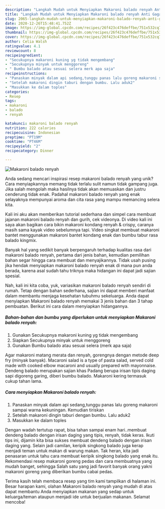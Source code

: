 ```yaml
---
description: "Langkah Mudah untuk Menyiapkan Makaroni balado renyah Anti Gagal"
title: "Langkah Mudah untuk Menyiapkan Makaroni balado renyah Anti Gagal"
slug: 2065-langkah-mudah-untuk-menyiapkan-makaroni-balado-renyah-anti-gagal
date: 2020-12-26T15:48:41.752Z
image: https://img-global.cpcdn.com/recipes/26f423c476deffbe/751x532cq70/makaroni-balado-renyah-foto-resep-utama.jpg
thumbnail: https://img-global.cpcdn.com/recipes/26f423c476deffbe/751x532cq70/makaroni-balado-renyah-foto-resep-utama.jpg
cover: https://img-global.cpcdn.com/recipes/26f423c476deffbe/751x532cq70/makaroni-balado-renyah-foto-resep-utama.jpg
author: Celia Walsh
ratingvalue: 4.1
reviewcount: 8
recipeingredient:
- "Secukupnya makaroni kuning yg tidak mengembang"
- "Secukupnya minyak untuk menggoreng"
- " Bumbu balado atau sesuai selera merk apa saja"
recipeinstructions:
- "Panaskan minyak dalam api sedang,tunggu panas lalu goreng makaroni sampai warna kekuningan. Kemudian tiriskan"
- "Setelah makaroni dingin taburi dengan bumbu. Lalu aduk2"
- "Masukkan ke dalam toples"
categories:
- Resep
tags:
- makaroni
- balado
- renyah

katakunci: makaroni balado renyah 
nutrition: 222 calories
recipecuisine: Indonesian
preptime: "PT19M"
cooktime: "PT46M"
recipeyield: "2"
recipecategory: Dinner

---
```



![Makaroni balado renyah](https://img-global.cpcdn.com/recipes/26f423c476deffbe/751x532cq70/makaroni-balado-renyah-foto-resep-utama.jpg)

Anda sedang mencari inspirasi resep makaroni balado renyah yang unik? Cara menyiapkannya memang tidak terlalu sulit namun tidak gampang juga. Jika salah mengolah maka hasilnya tidak akan memuaskan dan justru cenderung tidak enak. Padahal makaroni balado renyah yang enak selayaknya mempunyai aroma dan cita rasa yang mampu memancing selera kita.

Kali ini aku akan memberikan tutorial sederhana dan simpel cara membuat jajanan makaroni balado renyah dan gurih, cek videonya. Di video kali ini saya akan bagikan cara bikin makaroni kondang renyah &amp; crispy, caranya masih sama kayak video sebelumnya tapi. Video singkat membuat makaroni bantet menggunakan makaroni bantet kondang enak dan bumbu tabur rasa balado kingmix.

Banyak hal yang sedikit banyak berpengaruh terhadap kualitas rasa dari makaroni balado renyah, pertama dari jenis bahan, kemudian pemilihan bahan segar hingga cara membuat dan menyajikannya. Tidak usah pusing jika hendak menyiapkan makaroni balado renyah enak di mana pun anda berada, karena asal sudah tahu triknya maka hidangan ini dapat jadi sajian spesial.


Nah, kali ini kita coba, yuk, variasikan makaroni balado renyah sendiri di rumah. Tetap dengan bahan sederhana, sajian ini dapat memberi manfaat dalam membantu menjaga kesehatan tubuhmu sekeluarga. Anda dapat menyiapkan Makaroni balado renyah memakai 3 jenis bahan dan 3 tahap pembuatan. Berikut ini cara dalam menyiapkan hidangannya.

<!--inarticleads1-->

##### Bahan-bahan dan bumbu yang diperlukan untuk menyiapkan Makaroni balado renyah:

1. Gunakan Secukupnya makaroni kuning yg tidak mengembang
1. Siapkan Secukupnya minyak untuk menggoreng
1. Gunakan  Bumbu balado atau sesuai selera (merk apa saja)


Agar makaroni matang merata dan renyah, gorengnya dengan metode deep fry (minyak banyak). Macaroni salad is a type of pasta salad, served cold made with cooked elbow macaroni and usually prepared with mayonnaise. Dendeng balado merupakan sajian khas Padang berupa irisan tipis daging sapi digoreng garing, diberi bumbu balado. Makaroni kering termasuk cukup tahan lama. 

<!--inarticleads2-->

##### Cara menyiapkan Makaroni balado renyah:

1. Panaskan minyak dalam api sedang,tunggu panas lalu goreng makaroni sampai warna kekuningan. Kemudian tiriskan
1. Setelah makaroni dingin taburi dengan bumbu. Lalu aduk2
1. Masukkan ke dalam toples


Dengan wadah tertutup rapat, bisa tahan sampai enam hari..membuat dendeng balado dengan irisan daging yang tipis, renyah, tidak keras. Ikuti tips ini, dijamin kita bisa sukses membuat dendeng balado dengan irisan daging yang. Selain jadi camilan, keripik singkong balado juga kerap menjadi teman untuk makan di warung makan. Tak heran, kita jadi penasaran untuk tahu cara membuat keripik singkong balado yang enak itu. Rekomendasi resep makaroni goreng pedas dan cara membuatnya yang mudah banget, sehingga Salah satu yang jadi favorit banyak orang yakni makaroni goreng yang diberikan bumbu cabai pedas. 

Terima kasih telah membaca resep yang tim kami tampilkan di halaman ini. Besar harapan kami, olahan Makaroni balado renyah yang mudah di atas dapat membantu Anda menyiapkan makanan yang sedap untuk keluarga/teman ataupun menjadi ide untuk berjualan makanan. Selamat mencoba!
